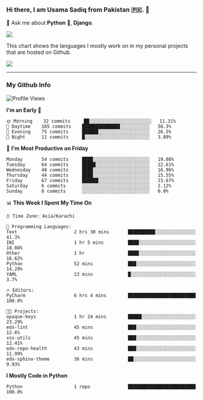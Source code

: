 ### Hi there, I am Usama Sadiq from Pakistan 🇵🇰. 👋

💬 Ask me about **Python** 🐍, **Django**. <!-- , Testing, Docker, Jenkins Automation, -->

<!--  
🗣 I love to talk about
  - Automating day-to-day stuff using Python
  - **Urdu Literature** 📚, **Anime** 💻, **Manga** 📜, **Light Novels** 📜, **Comics** 📱.  
-->

<img align="center" src="https://github-readme-stats.vercel.app/api?username=UsamaSadiq&custom_title=My Stats&show_icons=true&theme=dark&count_private=true&include_all_commits=true" />

This chart shows the languages I mostly work on in my personal projects that are hosted on Github.

<img align="center" src="https://github-readme-stats.vercel.app/api/top-langs/?username=UsamaSadiq&langs_count=10&layout=compact" />

--- 
### My Github Info
<!--START_SECTION:waka-->
![Profile Views](http://img.shields.io/badge/Profile%20Views-0-blue)

**I'm an Early 🐤** 

```text
🌞 Morning    32 commits     ██░░░░░░░░░░░░░░░░░░░░░░░   11.31% 
🌆 Daytime    165 commits    ██████████████░░░░░░░░░░░   58.3% 
🌃 Evening    75 commits     ██████░░░░░░░░░░░░░░░░░░░   26.5% 
🌙 Night      11 commits     █░░░░░░░░░░░░░░░░░░░░░░░░   3.89%

```
📅 **I'm Most Productive on Friday** 

```text
Monday       54 commits     ████░░░░░░░░░░░░░░░░░░░░░   19.08% 
Tuesday      64 commits     █████░░░░░░░░░░░░░░░░░░░░   22.61% 
Wednesday    48 commits     ████░░░░░░░░░░░░░░░░░░░░░   16.96% 
Thursday     44 commits     ████░░░░░░░░░░░░░░░░░░░░░   15.55% 
Friday       67 commits     ██████░░░░░░░░░░░░░░░░░░░   23.67% 
Saturday     6 commits      ░░░░░░░░░░░░░░░░░░░░░░░░░   2.12% 
Sunday       0 commits      ░░░░░░░░░░░░░░░░░░░░░░░░░   0.0%

```


📊 **This Week I Spent My Time On** 

```text
⌚︎ Time Zone: Asia/Karachi

💬 Programming Languages: 
Text                     2 hrs 30 mins       ██████████░░░░░░░░░░░░░░░   41.3% 
INI                      1 hr 5 mins         ████░░░░░░░░░░░░░░░░░░░░░   18.08% 
Other                    1 hr                ████░░░░░░░░░░░░░░░░░░░░░   16.62% 
Python                   52 mins             ███░░░░░░░░░░░░░░░░░░░░░░   14.29% 
YAML                     13 mins             █░░░░░░░░░░░░░░░░░░░░░░░░   3.7%

🔥 Editors: 
PyCharm                  6 hrs 4 mins        █████████████████████████   100.0%

🐱‍💻 Projects: 
opaque-keys              1 hr 24 mins        █████░░░░░░░░░░░░░░░░░░░░   23.29% 
edx-lint                 45 mins             ███░░░░░░░░░░░░░░░░░░░░░░   12.6% 
xss-utils                45 mins             ███░░░░░░░░░░░░░░░░░░░░░░   12.41% 
edx-repo-health          43 mins             ███░░░░░░░░░░░░░░░░░░░░░░   11.99% 
edx-sphinx-theme         36 mins             ██░░░░░░░░░░░░░░░░░░░░░░░   9.93%

```

**I Mostly Code in Python** 

```text
Python                   1 repo              █████████████████████████   100.0%

```



<!--END_SECTION:waka-->
<!--
**UsamaSadiq/UsamaSadiq** is a ✨ _special_ ✨ repository because its `README.md` (this file) appears on your GitHub profile.

Here are some ideas to get you started:

- 🔭 I’m currently working on ...
- 🌱 I’m currently learning ...
- 👯 I’m looking to collaborate on ...
- 🤔 I’m looking for help with ...
- 📫 How to reach me: ...
- 😄 Pronouns: ...
- ⚡ Fun fact: ...
-->
